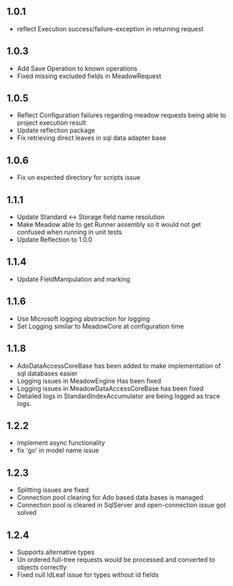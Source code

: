 

1.0.1
-------

   * reflect Execution success/failure-exception in returning request
   
   
1.0.3
-------

   * Add Save Operation to known operations
   * Fixed missing excluded fields in MeadowRequest
     
1.0.5
------
   * Reflect Configuration failures regarding meadow requests being able to project execution result
   * Update reflection package
   * Fix retrieving direct leaves in sql data adapter base
   
   
1.0.6
-----
  * Fix un expected directory for scripts issue  
  
 1.1.1
 -------
  * Update Standard <-> Storage field name resolution
  * Make Meadow able to get Runner assembly so it would not get confused when running in unit tests
  * Update Reflection to 1.0.0
 
 1.1.4
 -------
  * Update FieldManipulation and marking
  
1.1.6
-----
 * Use Microsoft logging abstraction for logging
 * Set Logging similar to MeadowCore at configuration time
 
 1.1.8
 -----
 * AdoDataAccessCoreBase has been added to make implementation of sql databases easier
 * Logging issues in MeadowEngine Has been fixed
 * Logging issues in MeadowDataAccessCoreBase has been fixed
 * Detailed logs in StandardIndexAccumulator are being logged as trace logs.
   

1.2.2
-----
 * implement async functionality
 * fix 'go' in model name issue

1.2.3
-----
 * Splitting issues are fixed
 * Connection pool clearing for Ado based data bases is managed
 * Connection pool is cleared in SqlServer and open-connection issue got solved


1.2.4
-----
 * Supports alternative types
 * Un ordered full-tree requests would be processed and converted to objects correctly
 * Fixed null IdLeaf issue for types without id fields 
 